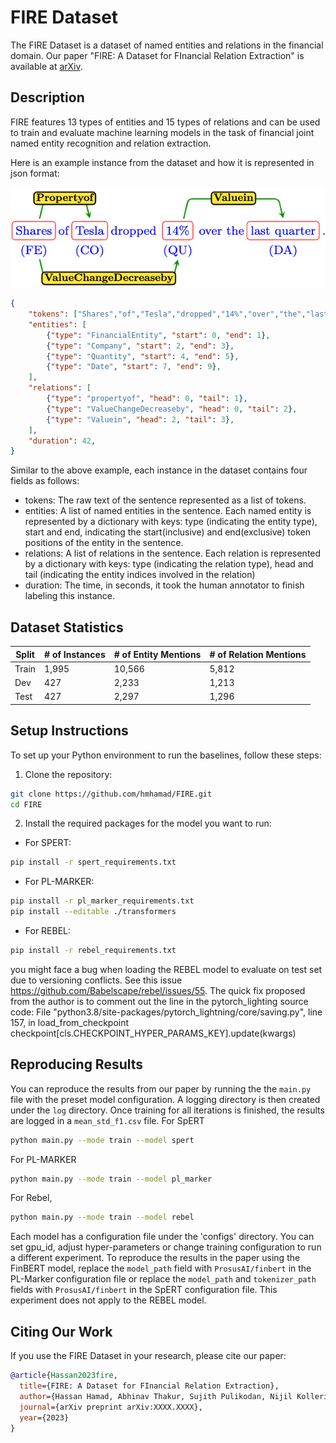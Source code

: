# FIRE Dataset

The FIRE Dataset is a dataset of named entities and relations in the financial domain. Our paper "FIRE: A Dataset for FInancial Relation Extraction" is available at [arXiv](https://arxiv.org/abs/XXXX.XXXX).

## Description

FIRE features 13 types of entities and 15 types of relations and can be used to train and evaluate machine learning models in the task of financial joint named entity recognition and relation extraction.

Here is an example instance from the dataset and how it is represented in json format:
<p align="center">
  <img src="fire_example.png"/>
</p>

```json
{
    "tokens": ["Shares","of","Tesla","dropped","14%","over","the","last","quarter"],
    "entities": [
        {"type": "FinancialEntity", "start": 0, "end": 1},
        {"type": "Company", "start": 2, "end": 3},
        {"type": "Quantity", "start": 4, "end": 5},
        {"type": "Date", "start": 7, "end": 9},
    ],
    "relations": [
        {"type": "propertyof", "head": 0, "tail": 1},
        {"type": "ValueChangeDecreaseby", "head": 0, "tail": 2},
        {"type": "Valuein", "head": 2, "tail": 3},
    ],
    "duration": 42,
}
```
Similar to the above example, each instance in the dataset contains four fields as follows:
- tokens: The raw text of the sentence represented as a list of tokens.
- entities: A list of named entities in the sentence. Each named entity is represented by a dictionary with keys: type (indicating the entity type), start and end, indicating the start(inclusive) and end(exclusive) token positions of the entity in the sentence.
- relations: A list of relations in the sentence. Each relation is represented by a dictionary with keys: type (indicating the relation type), head and tail (indicating the entity indices involved in the relation)
- duration: The time, in seconds, it took the human annotator to finish labeling this instance.
## Dataset Statistics

| Split  | # of Instances | # of Entity Mentions | # of Relation Mentions |
| ------ | -------------- | -------------------- | ---------------------- |
| Train  | 1,995          | 10,566               | 5,812                  |
| Dev    | 427            | 2,233                | 1,213                  |
| Test   | 427            | 2,297                | 1,296                  |

## Setup Instructions

To set up your Python environment to run the baselines, follow these steps:

1. Clone the repository:
```bash
git clone https://github.com/hmhamad/FIRE.git
cd FIRE
```
2. Install the required packages for the model you want to run:
  - For SPERT:
  ```bash
  pip install -r spert_requirements.txt
  ```
  - For PL-MARKER:
  ```bash
  pip install -r pl_marker_requirements.txt
  pip install --editable ./transformers
  ```
  - For REBEL:
  ```bash
  pip install -r rebel_requirements.txt
  ```
   you might face a bug when loading the REBEL model to evaluate on test set due to versioning conflicts. See this issue https://github.com/Babelscape/rebel/issues/55. The quick fix proposed from the author is to comment out the line in the pytorch_lighting source code: File "python3.8/site-packages/pytorch_lightning/core/saving.py", line 157, in load_from_checkpoint checkpoint[cls.CHECKPOINT_HYPER_PARAMS_KEY].update(kwargs)
## Reproducing Results

You can reproduce the results from our paper by running the the `main.py` file with the preset model configuration. A logging directory is then created under the `log` directory. Once training for all iterations is finished, the results are logged in a `mean_std_f1.csv` file.
For SpERT
```bash
python main.py --mode train --model spert
```
For PL-MARKER
```bash
python main.py --mode train --model pl_marker
```
For Rebel,
```bash
python main.py --mode train --model rebel
```

Each model has a configuration file under the 'configs' directory. You can set gpu_id, adjust hyper-parameters or change training configuration to run a different experiment. To reproduce the results in the paper using the FinBERT model, replace the `model_path` field with `ProsusAI/finbert` in the PL-Marker configuration file or replace the `model_path` and `tokenizer_path` fields with `ProsusAI/finbert` in the SpERT configuration file. This experiment does not apply to the REBEL model.
## Citing Our Work

If you use the FIRE Dataset in your research, please cite our paper:

```bibtex
@article{Hassan2023fire,
  title={FIRE: A Dataset for FInancial Relation Extraction},
  author={Hassan Hamad, Abhinav Thakur, Sujith Pulikodan, Nijil Kolleri and Keith M. Chugg},
  journal={arXiv preprint arXiv:XXXX.XXXX},
  year={2023}
}
```